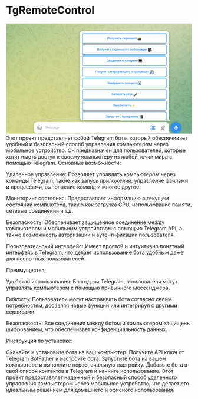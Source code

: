 # TgRemoteControl
![Логотип](Screenshot_3.png)
Этот проект представляет собой Telegram бота, который обеспечивает удобный и безопасный способ управления компьютером через мобильное устройство. Он предназначен для пользователей, которые хотят иметь доступ к своему компьютеру из любой точки мира с помощью Telegram.
Основные возможности:

Удаленное управление: Позволяет управлять компьютером через команды Telegram, такие как запуск приложений, управление файлами и процессами, выполнение команд и многое другое.

Мониторинг состояния: Предоставляет информацию о текущем состоянии компьютера, такую как загрузка CPU, использование памяти, сетевые соединения и т.д.

Безопасность: Обеспечивает защищенное соединение между компьютером и мобильным устройством с помощью Telegram API, а также возможность авторизации и аутентификации пользователя.

Пользовательский интерфейс: Имеет простой и интуитивно понятный интерфейс в Telegram, что делает использование бота удобным даже для неопытных пользователей.

Преимущества:

Удобство использования: Благодаря Telegram, пользователи могут управлять компьютером с помощью привычного мессенджера.

Гибкость: Пользователи могут настраивать бота согласно своим потребностям, добавляя новые функции или интегрируя с другими сервисами.

Безопасность: Все соединения между ботом и компьютером защищены шифрованием, что обеспечивает конфиденциальность данных.

Инструкция по установке:

Скачайте и установите бота на ваш компьютер.
Получите API ключ от Telegram BotFather и настройте бота.
Запустите бота на вашем компьютере и выполните первоначальную настройку.
Добавьте бота в свой список контактов в Telegram и начните использование.
Этот проект предоставляет надежный и безопасный способ удаленного управления компьютером через мобильное устройство, что делает его идеальным решением для домашнего и офисного использования.




